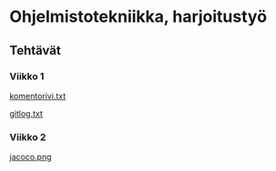 # Ohjelmistotekniikka, harjoitustyö

## Tehtävät

### Viikko 1

[komentorivi.txt](https://github.com/hippohiawatha/ot-harjoitustyo/blob/master/laskarit/viikko1/komentorivi.txt)

[gitlog.txt](https://github.com/hippohiawatha/ot-harjoitustyo/blob/master/laskarit/viikko1/gitlog.txt)

### Viikko 2

[jacoco.png](https://github.com/hippohiawatha/ot-harjoitustyo/blob/master/laskarit/viikko2/jacoco_pic.png)
